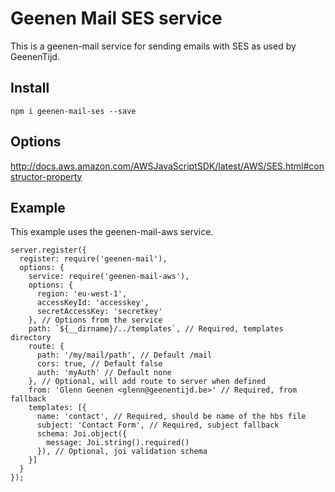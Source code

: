 # Geenen Mail SES service

This is a geenen-mail service for sending emails with SES as used by GeenenTijd.

## Install

```
npm i geenen-mail-ses --save
```

## Options

http://docs.aws.amazon.com/AWSJavaScriptSDK/latest/AWS/SES.html#constructor-property

## Example

This example uses the geenen-mail-aws service.

```
server.register({
  register: require('geenen-mail'),
  options: {
    service: require('geenen-mail-aws'),
    options: {
      region: 'eu-west-1',
      accessKeyId: 'accesskey',
      secretAccessKey: 'secretkey'
    }, // Options from the service
    path: `${__dirname}/../templates`, // Required, templates directory
    route: {
      path: '/my/mail/path', // Default /mail
      cors: true, // Default false
      auth: 'myAuth' // Default none
    }, // Optional, will add route to server when defined
    from: 'Glenn Geenen <glenn@geenentijd.be>' // Required, from fallback
    templates: [{
      name: 'contact', // Required, should be name of the hbs file
      subject: 'Contact Form', // Required, subject fallback
      schema: Joi.object({
        message: Joi.string().required()
      }), // Optional, joi validation schema
    }]
  }
});
```
